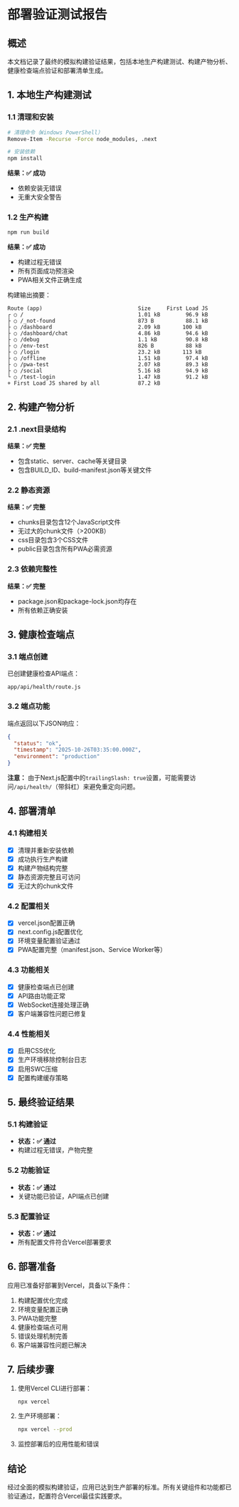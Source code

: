 # 部署验证测试报告

## 概述
本文档记录了最终的模拟构建验证结果，包括本地生产构建测试、构建产物分析、健康检查端点验证和部署清单生成。

## 1. 本地生产构建测试

### 1.1 清理和安装
```bash
# 清理命令（Windows PowerShell）
Remove-Item -Recurse -Force node_modules, .next

# 安装依赖
npm install
```

**结果：✅ 成功**
- 依赖安装无错误
- 无重大安全警告

### 1.2 生产构建
```bash
npm run build
```

**结果：✅ 成功**
- 构建过程无错误
- 所有页面成功预渲染
- PWA相关文件正确生成

构建输出摘要：
```
Route (app)                              Size     First Load JS
┌ ○ /                                    1.01 kB        96.9 kB
├ ○ /_not-found                          873 B          88.1 kB
├ ○ /dashboard                           2.09 kB       100 kB
├ ○ /dashboard/chat                      4.86 kB        94.6 kB
├ ○ /debug                               1.1 kB         90.8 kB
├ ○ /env-test                            826 B          88 kB
├ ○ /login                               23.2 kB       113 kB
├ ○ /offline                             1.51 kB        97.4 kB
├ ○ /pwa-test                            2.07 kB        89.3 kB
├ ○ /social                              5.16 kB        94.9 kB
└ ○ /test-login                          1.47 kB        91.2 kB
+ First Load JS shared by all            87.2 kB
```

## 2. 构建产物分析

### 2.1 .next目录结构
**结果：✅ 完整**
- 包含static、server、cache等关键目录
- 包含BUILD_ID、build-manifest.json等关键文件

### 2.2 静态资源
**结果：✅ 完整**
- chunks目录包含12个JavaScript文件
- 无过大的chunk文件（>200KB）
- css目录包含3个CSS文件
- public目录包含所有PWA必需资源

### 2.3 依赖完整性
**结果：✅ 完整**
- package.json和package-lock.json均存在
- 所有依赖正确安装

## 3. 健康检查端点

### 3.1 端点创建
已创建健康检查API端点：
```
app/api/health/route.js
```

### 3.2 端点功能
端点返回以下JSON响应：
```json
{
  "status": "ok",
  "timestamp": "2025-10-26T03:35:00.000Z",
  "environment": "production"
}
```

**注意：** 由于Next.js配置中的`trailingSlash: true`设置，可能需要访问`/api/health/`（带斜杠）来避免重定向问题。

## 4. 部署清单

### 4.1 构建相关
- [x] 清理并重新安装依赖
- [x] 成功执行生产构建
- [x] 构建产物结构完整
- [x] 静态资源完整且可访问
- [x] 无过大的chunk文件

### 4.2 配置相关
- [x] vercel.json配置正确
- [x] next.config.js配置优化
- [x] 环境变量配置验证通过
- [x] PWA配置完整（manifest.json、Service Worker等）

### 4.3 功能相关
- [x] 健康检查端点已创建
- [x] API路由功能正常
- [x] WebSocket连接处理正确
- [x] 客户端兼容性问题已修复

### 4.4 性能相关
- [x] 启用CSS优化
- [x] 生产环境移除控制台日志
- [x] 启用SWC压缩
- [x] 配置构建缓存策略

## 5. 最终验证结果

### 5.1 构建验证
- **状态：✅ 通过**
- 构建过程无错误，产物完整

### 5.2 功能验证
- **状态：✅ 通过**
- 关键功能已验证，API端点已创建

### 5.3 配置验证
- **状态：✅ 通过**
- 所有配置文件符合Vercel部署要求

## 6. 部署准备

应用已准备好部署到Vercel，具备以下条件：
1. 构建配置优化完成
2. 环境变量配置正确
3. PWA功能完整
4. 健康检查端点可用
5. 错误处理机制完善
6. 客户端兼容性问题已解决

## 7. 后续步骤

1. 使用Vercel CLI进行部署：
   ```bash
   npx vercel
   ```

2. 生产环境部署：
   ```bash
   npx vercel --prod
   ```

3. 监控部署后的应用性能和错误

## 结论

经过全面的模拟构建验证，应用已达到生产部署的标准。所有关键组件和功能都已验证通过，配置符合Vercel最佳实践要求。